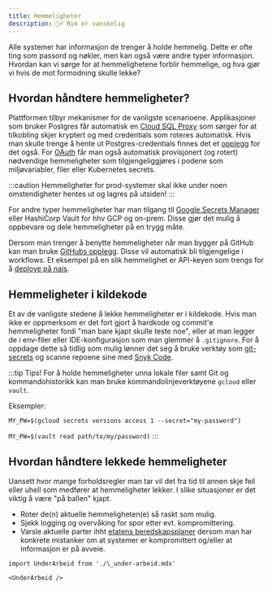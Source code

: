 ```yaml
---
title: Hemmeligheter
description: 🤷‍♂️ Rim er vanskelig
---
```


Alle systemer har informasjon de trenger å holde hemmelig. Dette er ofte ting som passord og nøkler, men kan også være andre typer informasjon. Hvordan kan vi sørge for at hemmelighetene forblir hemmelige, og hva gjør vi hvis de mot formodning skulle lekke?

## Hvordan håndtere hemmeligheter?

Plattformen tilbyr mekanismer for de vanligste scenarioene. Applikasjoner som bruker Postgres får automatisk en [Cloud SQL Proxy](https://doc.nais.io/persistence/postgres/#cloud-sql-proxy) som sørger for at tilkobling skjer kryptert og med credentials som roteres automatisk. Hvis man skulle trenge å hente ut Postgres-credentials finnes det et [opplegg](https://doc.nais.io/persistence/postgres/#cloud-sql-credentials) for det også. For [OAuth](https://doc.nais.io/security/auth/) får man også automatisk provisjonert (og rotert) nødvendige hemmeligheter som tilgjengeliggjøres i podene som miljøvariabler, filer eller Kubernetes secrets.

:::caution
Hemmeligheter for prod-systemer skal ikke under noen omstendigheter hentes ut og lagres på utsiden!
:::

For andre typer hemmeligheter har man tilgang til [Google Secrets Manager](https://doc.nais.io/security/secrets/google-secrets-manager/) eller HashiCorp Vault for hhv GCP og on-prem. Disse gjør det mulig å oppbevare og dele hemmeligheter på en trygg måte.

Dersom man trenger å benytte hemmeligheter når man bygger på GitHub kan man bruke [GitHubs opplegg](https://docs.github.com/en/actions/security-guides/encrypted-secrets). Disse vil automatisk bli tilgjengelige i workflows. Et eksempel på en slik hemmelighet er API-keyen som trengs for å [deploye på nais](https://doc.nais.io/deployment/).

## Hemmeligheter i kildekode

Et av de vanligste stedene å lekke hemmeligheter er i kildekode. Hvis man ikke er oppmerksom er det fort gjort å hardkode og commit'e hemmeligheter fordi "man bare kjapt skulle teste noe", eller at man legger de i env-filer eller IDE-konfigurasjon som man glemmer å `.gitignore`. For å oppdage dette så tidlig som mulig lønner det seg å bruke verktøy som [git-secrets](https://github.com/awslabs/git-secrets) og scanne repoene sine med [Snyk Code](https://docs.snyk.io/products/snyk-code/key-features/ai-engine#hardcoded-secrets).

:::tip Tips!
For å holde hemmeligheter unna lokale filer samt Git og kommandohistorikk kan man bruke kommandolinjeverktøyene `gcloud` eller `vault`.

Eksempler:

`MY_PW=$(gcloud secrets versions access 1 --secret="my-password")`

`MY_PW=$(vault read path/to/my/password)`
:::

## Hvordan håndtere lekkede hemmeligheter

Uansett hvor mange forholdsregler man tar vil det fra tid til annen skje feil eller uhell som medfører at hemmeligheter lekker. I slike situasjoner er det viktig å være "på ballen" kjapt.

- Roter de(n) aktuelle hemmeligheten(e) så raskt som mulig.
- Sjekk logging og overvåking for spor etter evt. kompromittering.
- Varsle aktuelle parter ihht [etatens beredskapsplaner](https://navno.sharepoint.com/sites/intranett-sikkerhet/SitePages/Beredskap-i-NAV.aspx) dersom man har konkrete mistanker om at systemer er kompromittert og/eller at informasjon er på avveie.

```mdx-code-block
import UnderArbeid from './\_under-arbeid.mdx'

<UnderArbeid />
```
